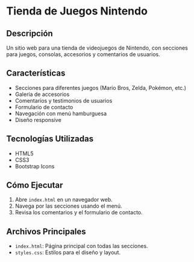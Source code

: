 # Tienda de Juegos Nintendo

## Descripción
Un sitio web para una tienda de videojuegos de Nintendo, con secciones para juegos, consolas, accesorios y comentarios de usuarios.

## Características
- Secciones para diferentes juegos (Mario Bros, Zelda, Pokémon, etc.)
- Galería de accesorios
- Comentarios y testimonios de usuarios
- Formulario de contacto
- Navegación con menú hamburguesa
- Diseño responsive

## Tecnologías Utilizadas
- HTML5
- CSS3
- Bootstrap Icons

## Cómo Ejecutar
1. Abre `index.html` en un navegador web.
2. Navega por las secciones usando el menú.
3. Revisa los comentarios y el formulario de contacto.

## Archivos Principales
- `index.html`: Página principal con todas las secciones.
- `styles.css`: Estilos para el diseño y layout.
